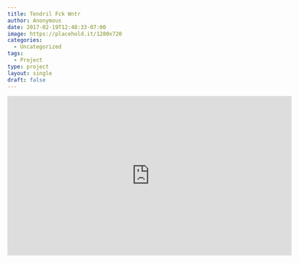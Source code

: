 ```yaml
---
title: Tendril Fck Wntr
author: Anonymous
date: 2017-02-19T12:48:33-07:00
image: https://placehold.it/1280x720
categories:
  - Uncategorized
tags:
  - Project
type: project
layout: single
draft: false
---
```


<iframe src="https://player.vimeo.com/video/67318789" width="640" height="360" frameborder="0" webkitallowfullscreen mozallowfullscreen allowfullscreen></iframe>
